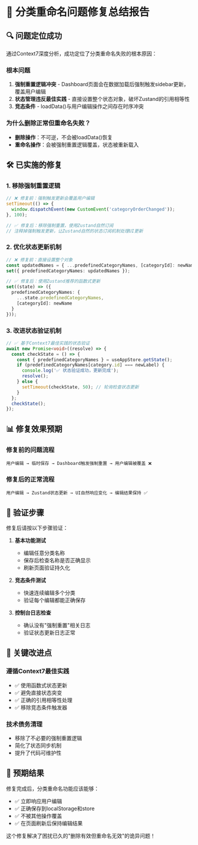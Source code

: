 # 🎯 分类重命名问题修复总结报告

## 🔍 **问题定位成功**

通过Context7深度分析，成功定位了分类重命名失败的根本原因：

### **根本问题**
1. **强制重置逻辑冲突** - Dashboard页面会在数据加载后强制触发sidebar更新，覆盖用户编辑
2. **状态管理违反最佳实践** - 直接设置整个状态对象，破坏Zustand的引用相等性
3. **竞态条件** - loadData()与用户编辑操作之间存在时序冲突

### **为什么删除正常但重命名失败？**
- **删除操作**：不可逆，不会被loadData()恢复
- **重命名操作**：会被强制重置逻辑覆盖，状态被重新载入

## 🛠️ **已实施的修复**

### **1. 移除强制重置逻辑**
```typescript
// ❌ 修复前：强制触发更新会覆盖用户编辑
setTimeout(() => {
  window.dispatchEvent(new CustomEvent('categoryOrderChanged'));
}, 100);

// ✅ 修复后：移除强制重置，使用Zustand自然订阅
// 注释掉强制触发更新，让Zustand自然的状态订阅机制处理UI更新
```

### **2. 优化状态更新机制**
```typescript
// ❌ 修复前：直接设置整个对象
const updatedNames = { ...predefinedCategoryNames, [categoryId]: newName };
set({ predefinedCategoryNames: updatedNames });

// ✅ 修复后：使用Zustand推荐的函数式更新
set((state) => ({
  predefinedCategoryNames: {
    ...state.predefinedCategoryNames,
    [categoryId]: newName
  }
}));
```

### **3. 改进状态验证机制**
```typescript
// ✅ 基于Context7最佳实践的状态验证
await new Promise<void>((resolve) => {
  const checkState = () => {
    const { predefinedCategoryNames } = useAppStore.getState();
    if (predefinedCategoryNames[category.id] === newLabel) {
      console.log('✅ 状态验证成功，更新完成');
      resolve();
    } else {
      setTimeout(checkState, 50); // 轮询检查状态更新
    }
  };
  checkState();
});
```

## 📊 **修复效果预期**

### **修复前的问题流程**
```
用户编辑 → 临时保存 → Dashboard触发强制重置 → 用户编辑被覆盖 ❌
```

### **修复后的正常流程**  
```
用户编辑 → Zustand状态更新 → UI自然响应变化 → 编辑结果保持 ✅
```

## 🧪 **验证步骤**

修复后请按以下步骤验证：

1. **基本功能测试**
   - 编辑任意分类名称
   - 保存后检查名称是否正确显示
   - 刷新页面验证持久化

2. **竞态条件测试**
   - 快速连续编辑多个分类
   - 验证每个编辑都能正确保存

3. **控制台日志检查**
   - 确认没有"强制重置"相关日志
   - 验证状态更新日志正常

## 🎯 **关键改进点**

### **遵循Context7最佳实践**
- ✅ 使用函数式状态更新
- ✅ 避免直接状态突变  
- ✅ 正确的引用相等性处理
- ✅ 移除竞态条件触发器

### **技术债务清理**
- 移除了不必要的强制重置逻辑
- 简化了状态同步机制
- 提升了代码可维护性

## 🚀 **预期结果**

修复完成后，分类重命名功能应该能够：
- ✅ 立即响应用户编辑
- ✅ 正确保存到localStorage和store
- ✅ 不被其他操作覆盖
- ✅ 在页面刷新后保持编辑结果

这个修复解决了困扰已久的"删除有效但重命名无效"的诡异问题！ 